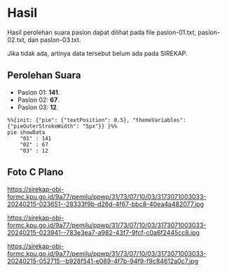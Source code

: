 # Hasil

Hasil perolehan suara paslon dapat dilihat pada file paslon-01.txt, paslon-02.txt, dan paslon-03.txt.

Jika tidak ada, artinya data tersebut belum ada pada SIREKAP.

## Perolehan Suara

 * Paslon 01: **141**.
 * Paslon 02: **67**.
 * Paslon 03: **12**.

```mermaid
%%{init: {"pie": {"textPosition": 0.5}, "themeVariables": {"pieOuterStrokeWidth": "5px"}} }%%
pie showData
    "01" : 141
    "02" : 67
    "03" : 12
```
## Foto C Plano

https://sirekap-obj-formc.kpu.go.id/9a77/pemilu/ppwp/31/73/07/10/03/3173071003033-20240215-023651--28333f9b-d26d-4f67-bbc8-40ea4a482077.jpg

https://sirekap-obj-formc.kpu.go.id/9a77/pemilu/ppwp/31/73/07/10/03/3173071003033-20240215-023941--783e3ea7-a982-43f7-9fcf-c0a6f2445cc8.jpg

https://sirekap-obj-formc.kpu.go.id/9a77/pemilu/ppwp/31/73/07/10/03/3173071003033-20240215-052715--b928f541-e089-4f7b-94f9-f9c84612a0c7.jpg
